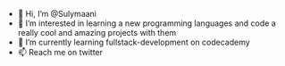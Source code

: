 - 👋 Hi, I’m @Sulymaani
- 👀 I’m interested in learning a new programming languages and code a really cool and amazing projects with them
- 🌱 I’m currently learning fullstack-development on codecademy
- 📫 Reach me on twitter 

<!---
Sulymaani/Sulymaani is a ✨ special ✨ repository because its `README.md` (this file) appears on your GitHub profile.
You can click the Preview link to take a look at your changes.
--->
